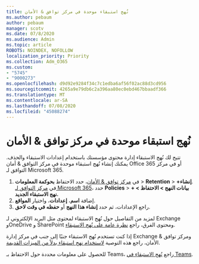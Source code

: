 ```yaml
---
title: نُهج استبقاء موحدة في مركز توافق & الأمان
ms.author: pebaum
author: pebaum
manager: scotv
ms.date: 07/8/2020
ms.audience: Admin
ms.topic: article
ROBOTS: NOINDEX, NOFOLLOW
localization_priority: Priority
ms.collection: Adm_O365
ms.custom:
- "5745"
- "9000273"
ms.openlocfilehash: d9d92e9284f34c7c1edba6af56f02ac88d3cd956
ms.sourcegitcommit: 4265a9e79db6c2a396aa80ec0ebd467bbaadf366
ms.translationtype: MT
ms.contentlocale: ar-SA
ms.lasthandoff: 07/08/2020
ms.locfileid: "45088274"
---
```

# <a name="unified-retention-policies-in-the-security--compliance-center"></a>نُهج استبقاء موحدة في مركز توافق & الأمان

تتيح لك نُهج الاستبقاء إدارة محتوى مؤسستك باستخدام إعدادات الاستبقاء والحذف. يمكنك إنشاء نُهج استبقاء موحدة في مركز التوافق & أمان Office 365 أو في مركز التوافق لـ Microsoft 365. 

1. في [مركز توافق & الأمان](https://go.microsoft.com/fwlink/p/?linkid=2077143)، حدد الاحتفاظ **بحوكمة المعلومات**  >  **Retention**  >  **+إنشاء**. <br/>
    في [مركز التوافق لـ Microsoft 365](https://go.microsoft.com/fwlink/p/?linkid=2077149)، حدد **Policies**  >  **بيانات النهج > الاحتفاظ > + نهج الاستبقاء الجديد.**
2. إضافة **اسم**، **إعدادات**، واختيار **المواقع**.
3. راجع الإعدادات، ثم حدد **إنشاء هذا النهج** أو **حفظه في وقت لاحق**.  
      
لمزيد من التفاصيل حول نُهج الاستبقاء لمحتوى مثل البريد الإلكتروني لـ Exchange وOneDrive و SharePoint ومحتوى الفرق، راجع [نظرة عامة على نُهج الاستبقاء](https://go.microsoft.com/fwlink/?linkid=2127785).  
    
إذا كنت تستخدم نُهج الاستبقاء جنبًا إلى جنب في مركز إدارة Exchange ومركز توافق & الأمان، راجع هذه التوصية [لاستخدام نهج استبقاء بدلاً من الميزات القديمة](https://docs.microsoft.com/microsoft-365/compliance/retention-policies?view=o365-worldwide#use-a-retention-policy-instead-of-older-features).  
    
للحصول على معلومات محددة حول الاحتفاظ بـ Teams، راجع [نُهج الاستبقاء في Teams](https://docs.microsoft.com/microsoftteams/retention-policies).